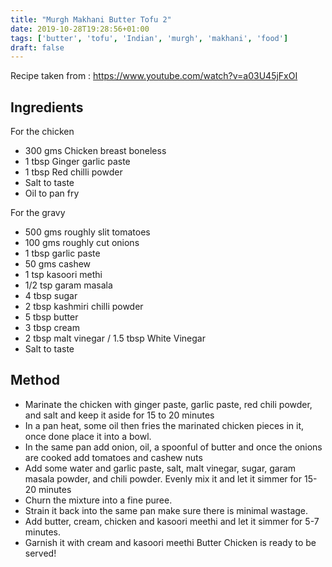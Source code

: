 ```yaml
---
title: "Murgh Makhani Butter Tofu 2"
date: 2019-10-28T19:28:56+01:00
tags: ['butter', 'tofu', 'Indian', 'murgh', 'makhani', 'food']
draft: false
---
```


Recipe taken from : https://www.youtube.com/watch?v=a03U45jFxOI

## Ingredients 

For the chicken 

* 300 gms Chicken breast boneless
* 1 tbsp Ginger garlic paste
* 1 tbsp Red chilli powder
* Salt to taste
* Oil to pan fry

For the gravy

* 500 gms  roughly slit tomatoes
* 100 gms roughly cut onions
* 1 tbsp garlic paste
* 50 gms cashew
* 1 tsp kasoori methi
* 1/2 tsp garam masala
* 4 tbsp sugar
* 2 tbsp kashmiri chilli powder
* 5 tbsp butter
* 3 tbsp cream
* 2 tbsp malt vinegar / 1.5 tbsp White Vinegar
* Salt to taste


## Method

* Marinate the chicken with  ginger paste, garlic paste, red chili powder, and salt and keep it aside for 15 to 20 minutes
* In a pan heat, some oil then fries the marinated chicken pieces in it, once done place it into a bowl.
* In the same pan add onion, oil, a spoonful of butter and once the onions are cooked add tomatoes and cashew nuts
* Add some water and garlic paste, salt, malt vinegar, sugar, garam masala powder, and chili powder. Evenly mix it and let it simmer for 15-20 minutes
* Churn the mixture into a fine puree.
* Strain it back into the same pan make sure there is minimal wastage.
* Add butter, cream, chicken and kasoori meethi and let it simmer for 5-7 minutes.
* Garnish it with cream and kasoori meethi
Butter Chicken is ready to be served!

